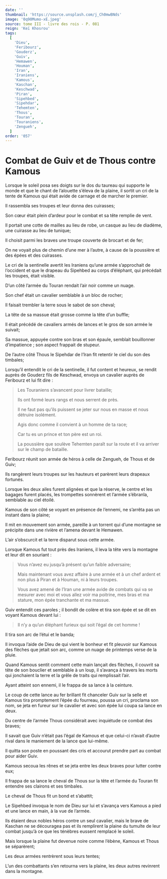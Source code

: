 ```yaml
---
date: ''
thumbnail: 'https://source.unsplash.com/j_Ch0mwBNds'
image: '0q90Mumo-xE.jpeg'
source: tome III - livre des rois - P. 081
reign: 'Keï Khosrou'
tags:
  [
    'Dieu',
    'Feribourz',
    'Gouderz',
    'Guiv',
    'Hemawen',
    'Houman',
    'Iran',
    'Iraniens',
    'Kamous',
    'Kaschan',
    'Keschwad',
    'Piran',
    'Sipehbed',
    'Sipehdar',
    'Tehemten',
    'Thous',
    'Touran',
    'Touraniens',
    'Zengueh',
  ]
order: '057'
---
```


# Combat de Guiv et de Thous contre Kamous

Lorsque le soleil posa ses doigts sur le dos du taureau qui supporte le monde et que le chant de l’alouette s’éleva de la plaine, il sortit un cri de la tente de Kamous qui était avide de carnage et de marcher le premier.

Il rassembla ses troupes et leur donna des cuirasses;

Son cœur était plein d’ardeur pour le combat et sa tête remplie de vent.

Il portait une cotte de mailles au lieu de robe, un casque au lieu de diadème, une cuirasse au lieu de tunique;

Il choisit parmi les braves une troupe couverte de brocart et de fer;

On ne voyait plus de chemin d’une mer à l’autre, à cause de la poussière et des épées et des cuirasses.

Le cri de la sentinelle avertit les Iraniens qu’une armée s’approchait de l’occident et que le drapeau du Sipehbed au corps d’éléphant, qui précédait les troupes, était visible.

D’un côté l’armée du Touran rendait l’air noir comme un nuage.

Son chef était un cavalier semblable à un bloc de rocher;

Il faisait trembler la terre sous le sabot de son cheval;

La tête de sa massue était grosse comme la tête d’un buffle;

Il était précédé de cavaliers armés de lances et le gros de son armée le suivait;

Sa massue, appuyée contre son bras et son épaule, semblait bouillonner d’impatience ; son aspect frappait de stupeur.

De l’autre côté Thous le Sipehdar de l’Iran fit retentir le ciel du son des timbales;

Lorsqu’il entendit le cri de la sentinelle, il fut content et heureux, se rendit auprès de Gouderz fils de Keschwad, envoya un cavalier auprès de Feribourz et lui fit dire :

> Les Touraniens s’avancent pour livrer bataille;
>
> Ils ont formé leurs rangs et nous serrent de près.
>
> Il ne faut pas qu’ils puissent se jeter sur nous en masse et nous détruire isolément.
>
> Agis donc comme il convient à un homme de ta race;
>
> Car tu es un prince et ton père est un roi.
>
> La poussière que soulève Tehemten paraît sur la route et il va arriver sur le champ de bataille.

Feribourz réunit son armée de héros à celle de Zengueh, de Thous et de Guiv;

Ils rangèrent leurs troupes sur les hauteurs et parèrent leurs drapeaux fortunés.

Lorsque les deux ailes furent alignées et que la réserve, le centre et les bagages furent placés, les trompettes sonnèrent et l’armée s’ébranla, semblable au ciel étoilé.

Kamous de son côté se voyant en présence de l’ennemi, ne s’arrêta pas un instant dans la plaine;

Il mit en mouvement son armée, pareille à un torrent qui d’une montagne se précipite dans une rivière et l’amena devant le Hemawen.

L’air s’obscurcit et la terre disparut sous cette armée.

Lorsque Kamous fut tout près des Iraniens, il leva la tête vers la montagne et leur dit en souriant :

> Vous n’avez eu jusqu’à présent qu’un faible adversaire;
>
> Mais maintenant vous avez affaire à une armée et à un chef ardent et non plus à Piran et à Houman, ni à leurs troupes.
>
> Vous avez amené de l’Iran une armée avide de combats qui va se mesurer avec moi et vous allez voir ma poitrine, mes bras et ma stature, mon épée tranchante et ma massue.

Guiv entendit ces paroles ; il bondit de colère et tira son épée et se dit en voyant Kamous devant lui :

> Il n’y a qu’un éléphant furieux qui soit l’égal de cet homme !

Il tira son arc de l’étui et le banda;

Il invoqua l’aide de Dieu de qui vient le bonheur et fit pleuvoir sur Kamous des flèches que jetait son arc, comme un nuage de printemps verse de la pluie.

Quand Kamous sentit comment cette main lançait des flèches, il couvrit sa tête de son bouclier et semblable à un loup, il s’avança à travers les morts qui jonchaient la terre et la grêle de traits qui remplissait l’air.

Ayant atteint son ennemi, il le frappa de sa lance à la ceinture.

Le coup de cette lance au fer brillant fit chanceler Guiv sur la selle et Kamous tira promptement l’épée du fourreau, poussa un cri, proclama son nom, se jeta en fureur sur le cavalier et avec son épée lui coupa sa lance en deux.

Du centre de l’armée Thous considérait avec inquiétude ce combat des braves;

Il savait que Guiv n’était pas l’égal de Kamous et que celui-ci n’avait d’autre rival dans le maniement de la lance que lui-même.

Il quitta son poste en poussant des cris et accourut prendre part au combat pour aider Guiv.

Kamous secoua les rênes et se jeta entre les deux braves pour lutter contre eux;

Il frappa de sa lance le cheval de Thous sur la tête et l’armée du Touran fit entendre ses clairons et ses timbales.

Le cheval de Thous fit un bond et s’abattit;

Le Sipehbed invoqua le nom de Dieu sur lui et s’avança vers Kamous a pied et une lance en main, à la vue de l’armée.

Ils étaient deux nobles héros contre un seul cavalier, mais le brave de Kaschan ne se découragea pas et ils remplirent la plaine du tumulte de leur combat jusqu’à ce que les ténèbres eussent remplacé le soleil.

Mais lorsque la plaine fut devenue noire comme l’ébène, Kamous et Thous se séparèrent;

Les deux armées rentrèrent sous leurs tentes;

L’un des combattants s’en retourna vers la plaine, les deux autres revinrent dans la montagne.
